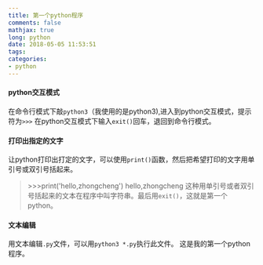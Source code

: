 ```yaml
---
title: 第一个python程序
comments: false
mathjax: true
long: python
date: 2018-05-05 11:53:51
tags:
categories:
- python
---
```

#### python交互模式
在命令行模式下敲`python3`（我使用的是python3),进入到python交互模式，提示符为`>>>` 
在python交互模式下输入`exit()`回车，退回到命令行模式。
#### 打印出指定的文字
让python打印出打定的文字，可以使用`print()`函数，然后把希望打印的文字用单引号或双引号括起来。
>\>\>\>print('hello,zhongcheng')
>hello,zhongcheng 
这种用单引号或者双引号括起来的文本在程序中叫字符串。最后用`exit()`，这就是第一个python。
#### 文本编辑
用文本编辑`.py`文件，可以用`python3 *.py`执行此文件。
这是我的第一个python程序。

